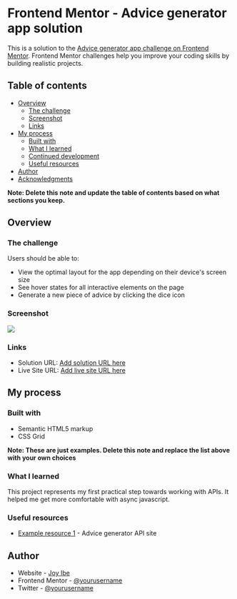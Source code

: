 # Frontend Mentor - Advice generator app solution

This is a solution to the [Advice generator app challenge on Frontend Mentor](https://www.frontendmentor.io/challenges/advice-generator-app-QdUG-13db). Frontend Mentor challenges help you improve your coding skills by building realistic projects.

## Table of contents

- [Overview](#overview)
  - [The challenge](#the-challenge)
  - [Screenshot](#screenshot)
  - [Links](#links)
- [My process](#my-process)
  - [Built with](#built-with)
  - [What I learned](#what-i-learned)
  - [Continued development](#continued-development)
  - [Useful resources](#useful-resources)
- [Author](#author)
- [Acknowledgments](#acknowledgments)

**Note: Delete this note and update the table of contents based on what sections you keep.**

## Overview

### The challenge

Users should be able to:

- View the optimal layout for the app depending on their device's screen size
- See hover states for all interactive elements on the page
- Generate a new piece of advice by clicking the dice icon

### Screenshot

![](./screenshots/advice-generator.png)

### Links

- Solution URL: [Add solution URL here](https://your-solution-url.com)
- Live Site URL: [Add live site URL here](https://your-live-site-url.com)

## My process

### Built with

- Semantic HTML5 markup
- CSS Grid

**Note: These are just examples. Delete this note and replace the list above with your own choices**

### What I learned

This project represents my first practical step towards working with APIs. It helped me get more comfortable with async javascript.



### Useful resources

- [Example resource 1](https://api.adviceslip.com) - Advice generator API site

## Author

- Website - [Joy Ibe](https://www.your-site.com)
- Frontend Mentor - [@yourusername](https://www.frontendmentor.io/profile/DaFlusher)
- Twitter - [@yourusername](https://www.twitter.com/@Joyibe17)
